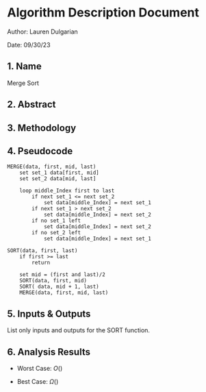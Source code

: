 # Algorithm Description Document

Author: Lauren Dulgarian

Date: 09/30/23

## 1. Name
Merge Sort

## 2. Abstract


## 3. Methodology


## 4. Pseudocode
```
MERGE(data, first, mid, last)
    set set_1 data[first, mid]
    set set_2 data[mid, last]

    loop middle_Index first to last 
        if next set_1 <= next set_2 
            set data[middle_Index] = next set_1
        if next set_1 > next set_2 
            set data[middle_Index] = next set_2
        if no set_1 left 
            set data[middle_Index] = next set_2
        if no set_2 left 
            set data[middle_Index] = next set_1

SORT(data, first, last)
    if first >= last 
        return 

    set mid = (first and last)/2
    SORT(data, first, mid)
    SORT( data, mid + 1, last)
    MERGE(data, first, mid, last)
```

## 5. Inputs & Outputs

List only inputs and outputs for the SORT function.


## 6. Analysis Results

* Worst Case: $O()$

* Best Case: $\Omega()$

